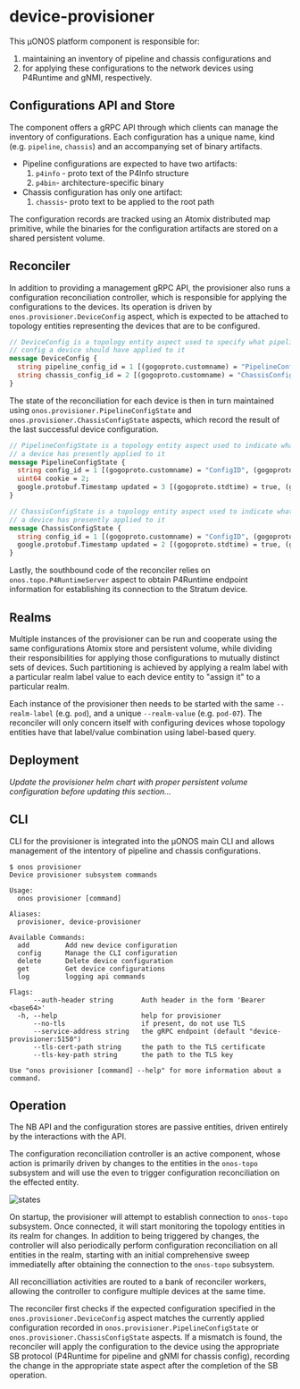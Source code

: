 
<!--
SPDX-FileCopyrightText: 2022 Intel Corporation

SPDX-License-Identifier: Apache-2.0
-->

# device-provisioner

This µONOS platform component is responsible for:

1) maintaining an inventory of pipeline and chassis configurations and
2) for applying these configurations to the network devices using P4Runtime and gNMI, respectively.

## Configurations API and Store

The component offers a gRPC API through which clients can manage the inventory of configurations.
Each configuration has a unique name, kind (e.g. `pipeline`, `chassis`) and an accompanying set of binary artifacts.

* Pipeline configurations are expected to have two artifacts:
    1) `p4info` - proto text of the P4Info structure
    2) `p4bin`- architecture-specific binary
* Chassis configuration has only one artifact:
    1) `chassis`- proto text to be applied to the root path

The configuration records are tracked using an Atomix distributed map primitive,
while the binaries for the configuration artifacts are stored on a shared persistent volume.

## Reconciler

In addition to providing a management gRPC API, the provisioner also runs a configuration reconciliation controller,
which is responsible for applying the configurations to the devices. Its operation is driven
by `onos.provisioner.DeviceConfig` aspect, which is expected to be attached to topology
entities representing the devices that are to be configured.

```protobuf
// DeviceConfig is a topology entity aspect used to specify what pipeline and chassis 
// config a device should have applied to it
message DeviceConfig {
  string pipeline_config_id = 1 [(gogoproto.customname) = "PipelineConfigID", (gogoproto.casttype) = "ConfigID"];
  string chassis_config_id = 2 [(gogoproto.customname) = "ChassisConfigID", (gogoproto.casttype) = "ConfigID"];
}
```

The state of the reconciliation for each device is then in turn maintained using
`onos.provisioner.PipelineConfigState` and `onos.provisioner.ChassisConfigState` aspects,
which record the result of the last successful device configuration.

```protobuf
// PipelineConfigState is a topology entity aspect used to indicate what pipeline config
// a device has presently applied to it
message PipelineConfigState {
  string config_id = 1 [(gogoproto.customname) = "ConfigID", (gogoproto.casttype) = "ConfigID"];
  uint64 cookie = 2;
  google.protobuf.Timestamp updated = 3 [(gogoproto.stdtime) = true, (gogoproto.nullable) = false];
}

// ChassisConfigState is a topology entity aspect used to indicate what chassis config
// a device has presently applied to it
message ChassisConfigState {
  string config_id = 1 [(gogoproto.customname) = "ConfigID", (gogoproto.casttype) = "ConfigID"];
  google.protobuf.Timestamp updated = 2 [(gogoproto.stdtime) = true, (gogoproto.nullable) = false];
}
```

Lastly, the southbound code of the reconciler relies on `onos.topo.P4RuntimeServer` aspect to obtain
P4Runtime endpoint information for establishing its connection to the Stratum device.

## Realms

Multiple instances of the provisioner can be run and cooperate using the same configurations
Atomix store and persistent volume, while dividing their responsibilities for applying those
configurations to mutually distinct sets of devices. Such partitioning is achieved by applying
a realm label with a particular realm label value to each device entity to "assign it" to a
particular realm.

Each instance of the provisioner then needs to be started with the same `--realm-label` (e.g. `pod`),
and a unique `--realm-value` (e.g. `pod-07`). The reconciler will only concern itself with configuring devices whose
topology entities have
that label/value combination using label-based query.

## Deployment
_Update the provisioner helm chart with proper persistent volume configuration before updating this 
section..._


## CLI

CLI for the provisioner is integrated into the µONOS main CLI and allows
management of the intentory of pipeline and chassis configurations.

```shell
$ onos provisioner
Device provisioner subsystem commands

Usage:
  onos provisioner [command]

Aliases:
  provisioner, device-provisioner

Available Commands:
  add         Add new device configuration
  config      Manage the CLI configuration
  delete      Delete device configuration
  get         Get device configurations
  log         logging api commands

Flags:
      --auth-header string       Auth header in the form 'Bearer <base64>'
  -h, --help                     help for provisioner
      --no-tls                   if present, do not use TLS
      --service-address string   the gRPC endpoint (default "device-provisioner:5150")
      --tls-cert-path string     the path to the TLS certificate
      --tls-key-path string      the path to the TLS key

Use "onos provisioner [command] --help" for more information about a command.
```

## Operation

The NB API and the configuration stores are passive entities, driven
entirely by the interactions with the API.

The configuration reconciliation controller is an active component,
whose action is primarily driven by changes to the entities in the `onos-topo`
subsystem and will use the even to trigger configuration reconciliation on
the effected entity.

![states](docs/images/provisioner-states.png)

On startup, the provisioner will attempt to establish connection to `onos-topo` subsystem.
Once connected, it will start monitoring the topology entities in its realm for changes.
In addition to being triggered by changes, the controller will also periodically perform
configuration reconciliation on all entities in the realm, starting with an initial comprehensive
sweep immediatelly after obtaining the connection to the `onos-topo` subsystem.

All reconcilliation activities are routed to a bank of reconciler workers, allowing the
controller to configure multiple devices at the same time.

The reconciler first checks if the expected configuration specified in the
`onos.provisioner.DeviceConfig` aspect matches the currently applied configuration
recorded in `onos.provisioner.PipelineConfigState` or `onos.provisioner.ChassisConfigState` aspects.
If a mismatch is found, the reconciler will apply the configuration to the device using the
appropriate SB protocol (P4Runtime for pipeline and gNMI for chassis config), recording the
change in the appropriate state aspect after the completion of the SB operation.


[Atomix]: https://github.com/atomix

[P4Runtime]: https://p4.org/p4-spec/p4runtime/main/P4Runtime-Spec.html

[onos-topo]: https://github.com/onosproject/onos-topo

[onos-p4-plugins]: https://github.com/onosproject/onos-p4-plugins

[helm]: https://helm.sh/

[stratum-simulator]: https://github.com/onosproject/onos-helm-charts/tree/master/stratum-simulator

[stratum-image]: https://hub.docker.com/r/opennetworking/mn-stratum

[gNMI]: https://github.com/openconfig/reference/blob/master/rpc/gnmi/gnmi-specification.md

[onos-p4-sdk]: https://github.com/onosproject/onos-p4-sdk
